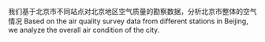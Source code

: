 我们基于北京市不同站点对北京地区空气质量的勘察数据，分析北京市整体的空气情况
Based on the air quality survey data from different stations in Beijing, we analyze the overall air condition of the city.

